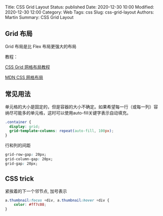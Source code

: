 Title: CSS Grid Layout
Status: published
Date: 2020-12-30 10:00
Modified: 2020-12-30 12:00
Category: Web
Tags: css
Slug: css-grid-layout
Authors: Martin
Summary: CSS Grid Layout

## Grid 布局

Grid 布局是比 Flex 布局更强大的布局

教程：

[CSS Grid 网格布局教程](https://www.ruanyifeng.com/blog/2019/03/grid-layout-tutorial.html)

[MDN CSS 网格布局](https://developer.mozilla.org/zh-CN/docs/Web/CSS/CSS_Grid_Layout)


## 常见用法


单元格的大小是固定的，但是容器的大小不确定。如果希望每一行（或每一列）容纳尽可能多的单元格，这时可以使用auto-fill关键字表示自动填充。

```css
.container {
  display: grid;
  grid-template-columns: repeat(auto-fill, 100px);
}
```

行和列的间距

```css
grid-row-gap: 20px;
grid-column-gap: 20px;
grid-gap: 20px;
```


## CSS trick

紧挨着的下一个邻节点, 加号表示

```css
a.thumbnail:focus +div, a.thumbnail:hover +div {
    color: #ff7c08;
}
```
